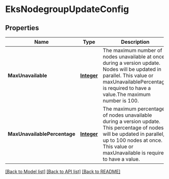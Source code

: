 # EksNodegroupUpdateConfig
## Properties

Name | Type | Description | Notes
------------ | ------------- | ------------- | -------------
**MaxUnavailable** | [**Integer**](integer.md) | The maximum number of nodes unavailable at once during a version update. Nodes will be updated in parallel. This value or maxUnavailablePercentage is required to have a value.The maximum number is 100. | [optional] [default to null]
**MaxUnavailablePercentage** | [**Integer**](integer.md) | The maximum percentage of nodes unavailable during a version update. This percentage of nodes will be updated in parallel, up to 100 nodes at once. This value or maxUnavailable is required to have a value. | [optional] [default to null]

[[Back to Model list]](../README.md#documentation-for-models) [[Back to API list]](../README.md#documentation-for-api-endpoints) [[Back to README]](../README.md)


